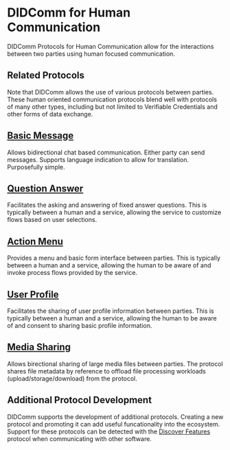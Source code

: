 # DIDComm for Human Communication
DIDComm Protocols for Human Communication allow for the interactions between two parties using human focused communication.

## Related Protocols
Note that DIDComm allows the use of various protocols between parties. These human oriented communication protocols blend well with protocols of many other types, including but not limited to Verifiable Credentials and other forms of data exchange.

## [Basic Message](https://didcomm.org/basicmessage/2.0/)
Allows bidirectional chat based communication. Either party can send messages. Supports language indication to allow for translation. Purposefully simple.

## [Question Answer](https://didcomm.org/question-answer/1.0/)
Facilitates the asking and answering of fixed answer questions. This is typically between a human and a service, allowing the service to customize flows based on user selections.

## [Action Menu](https://didcomm.org/action-menu/2.0/)
Provides a menu and basic form interface between parties. This is typically between a human and a service, allowing the human to be aware of and invoke process flows provided by the service.

## [User Profile](https://didcomm.org/user-profile/1.0/)
Facilitates the sharing of user profile information between parties. This is typically between a human and a service, allowing the human to be aware of and consent to sharing basic profile information.

## [Media Sharing](https://didcomm.org/media-sharing/1.0/)
Allows birectional sharing of large media files between parties. The protocol shares file metadata by reference to offload file processing workloads (upload/storage/download) from the protocol.

## Additional Protocol Development
DIDComm supports the development of additional protocols. Creating a new protocol and promoting it can add useful funcationality into the ecosystem. Support for these protocols can be detected with the [Discover Features](https://didcomm.org/discover-features/2.0/) protocol when communicating with other software.

